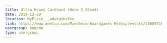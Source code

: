 ```yaml
---
title: Ultra Heavy Cardbord (Here I Stand)
date: 2019-12-29
location: MyPlace, Ludwigshafen
link: https://www.meetup.com/Mannheim-Boardgames-Meetup/events/256897193/
usergroup: bogama
type: usergroup
---
```

